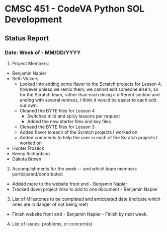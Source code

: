 # CMSC 451 - CodeVA Python SOL Development
## Status Report
### Date: Week of - MM/DD/YYYY
1. Project Members:
  * Benjamin Napier
  * Seth Vickers
	* Looked into adding some flavor to the Scratch projects for Lesson 4, however unless we remix 
them, we cannot edit someone else's, so for the Scratch team, rather than each doing a different section 
and ending with several remixes, I think it would be easier to each edit our own.
	* Cleaned the BYTE files for Lesson 4
		* Switched mild and spicy lessons per request
		* Added the new starter files and key files
	* Clenaed the BYTE files for Lesson 3
	* Added flavor to each of the Scratch projects I worked on
	* Added comments to help the user in each of the Scratch projects I worked on
  * Hunter Frostick
  * Kenny Richardson
  * Dakota Brown
2. Accomplishments for the week -- and which team members participated/contributed
  * Added more to the website front end - Benjamin Napier
  * Tracked down project links to add to one document - Benjamin Napier
3. List of Milestones to be completed and anticipated date (indicate which ones are in danger of not being met)
  * Finish website front end - Benjamin Napier - Finish by next week.
4. List of issues, problems, or concern(s)
